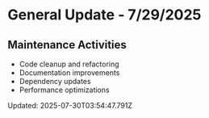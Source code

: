 # General Update - 7/29/2025

## Maintenance Activities

- Code cleanup and refactoring
- Documentation improvements
- Dependency updates
- Performance optimizations

Updated: 2025-07-30T03:54:47.791Z
